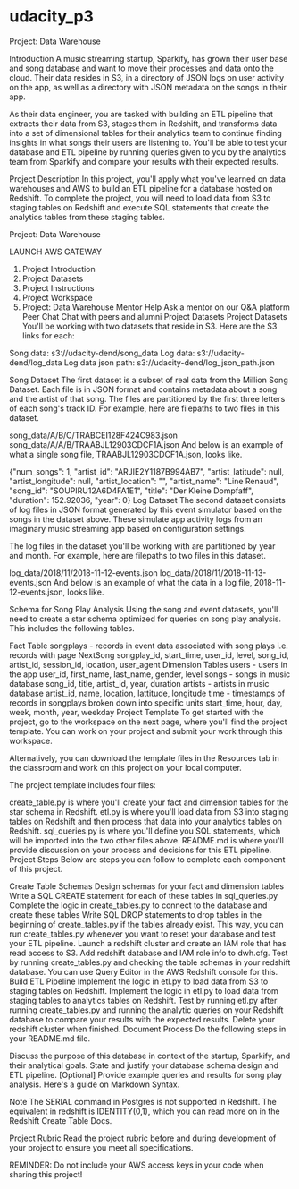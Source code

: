 # udacity_p3
Project: Data Warehouse

Introduction
A music streaming startup, Sparkify, has grown their user base and song database and want to move their processes and data onto the cloud. Their data resides in S3, in a directory of JSON logs on user activity on the app, as well as a directory with JSON metadata on the songs in their app.

As their data engineer, you are tasked with building an ETL pipeline that extracts their data from S3, stages them in Redshift, and transforms data into a set of dimensional tables for their analytics team to continue finding insights in what songs their users are listening to. You'll be able to test your database and ETL pipeline by running queries given to you by the analytics team from Sparkify and compare your results with their expected results.

Project Description
In this project, you'll apply what you've learned on data warehouses and AWS to build an ETL pipeline for a database hosted on Redshift. To complete the project, you will need to load data from S3 to staging tables on Redshift and execute SQL statements that create the analytics tables from these staging tables.


Project:
Data Warehouse

LAUNCH AWS GATEWAY
 1. Project Introduction
 2. Project Datasets
 3. Project Instructions
 4. Project Workspace
 5. Project: Data Warehouse
Mentor Help
Ask a mentor on our Q&A platform
Peer Chat
Chat with peers and alumni
Project Datasets
Project Datasets
You'll be working with two datasets that reside in S3. Here are the S3 links for each:

Song data: s3://udacity-dend/song_data
Log data: s3://udacity-dend/log_data
Log data json path: s3://udacity-dend/log_json_path.json

Song Dataset
The first dataset is a subset of real data from the Million Song Dataset. Each file is in JSON format and contains metadata about a song and the artist of that song. The files are partitioned by the first three letters of each song's track ID. For example, here are filepaths to two files in this dataset.

song_data/A/B/C/TRABCEI128F424C983.json
song_data/A/A/B/TRAABJL12903CDCF1A.json
And below is an example of what a single song file, TRAABJL12903CDCF1A.json, looks like.

{"num_songs": 1, "artist_id": "ARJIE2Y1187B994AB7", "artist_latitude": null, "artist_longitude": null, "artist_location": "", "artist_name": "Line Renaud", "song_id": "SOUPIRU12A6D4FA1E1", "title": "Der Kleine Dompfaff", "duration": 152.92036, "year": 0}
Log Dataset
The second dataset consists of log files in JSON format generated by this event simulator based on the songs in the dataset above. These simulate app activity logs from an imaginary music streaming app based on configuration settings.

The log files in the dataset you'll be working with are partitioned by year and month. For example, here are filepaths to two files in this dataset.

log_data/2018/11/2018-11-12-events.json
log_data/2018/11/2018-11-13-events.json
And below is an example of what the data in a log file, 2018-11-12-events.json, looks like.


Schema for Song Play Analysis
Using the song and event datasets, you'll need to create a star schema optimized for queries on song play analysis. This includes the following tables.

Fact Table
songplays - records in event data associated with song plays i.e. records with page NextSong
songplay_id, start_time, user_id, level, song_id, artist_id, session_id, location, user_agent
Dimension Tables
users - users in the app
user_id, first_name, last_name, gender, level
songs - songs in music database
song_id, title, artist_id, year, duration
artists - artists in music database
artist_id, name, location, lattitude, longitude
time - timestamps of records in songplays broken down into specific units
start_time, hour, day, week, month, year, weekday
Project Template
To get started with the project, go to the workspace on the next page, where you'll find the project template. You can work on your project and submit your work through this workspace.

Alternatively, you can download the template files in the Resources tab in the classroom and work on this project on your local computer.

The project template includes four files:

create_table.py is where you'll create your fact and dimension tables for the star schema in Redshift.
etl.py is where you'll load data from S3 into staging tables on Redshift and then process that data into your analytics tables on Redshift.
sql_queries.py is where you'll define you SQL statements, which will be imported into the two other files above.
README.md is where you'll provide discussion on your process and decisions for this ETL pipeline.
Project Steps
Below are steps you can follow to complete each component of this project.

Create Table Schemas
Design schemas for your fact and dimension tables
Write a SQL CREATE statement for each of these tables in sql_queries.py
Complete the logic in create_tables.py to connect to the database and create these tables
Write SQL DROP statements to drop tables in the beginning of create_tables.py if the tables already exist. This way, you can run create_tables.py whenever you want to reset your database and test your ETL pipeline.
Launch a redshift cluster and create an IAM role that has read access to S3.
Add redshift database and IAM role info to dwh.cfg.
Test by running create_tables.py and checking the table schemas in your redshift database. You can use Query Editor in the AWS Redshift console for this.
Build ETL Pipeline
Implement the logic in etl.py to load data from S3 to staging tables on Redshift.
Implement the logic in etl.py to load data from staging tables to analytics tables on Redshift.
Test by running etl.py after running create_tables.py and running the analytic queries on your Redshift database to compare your results with the expected results.
Delete your redshift cluster when finished.
Document Process
Do the following steps in your README.md file.

Discuss the purpose of this database in context of the startup, Sparkify, and their analytical goals.
State and justify your database schema design and ETL pipeline.
[Optional] Provide example queries and results for song play analysis.
Here's a guide on Markdown Syntax.

Note
The SERIAL command in Postgres is not supported in Redshift. The equivalent in redshift is IDENTITY(0,1), which you can read more on in the Redshift Create Table Docs.

Project Rubric
Read the project rubric before and during development of your project to ensure you meet all specifications.

REMINDER: Do not include your AWS access keys in your code when sharing this project!
